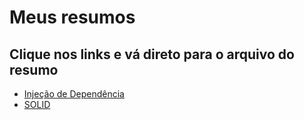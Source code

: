 # Meus resumos

## Clique nos links e vá direto para o arquivo do resumo

- [Injeção de Dependência](notas/Dependency%20Injection%20-%20Resumo.md)
- [SOLID](notas/SOLID%20-%20Resumo.md)

